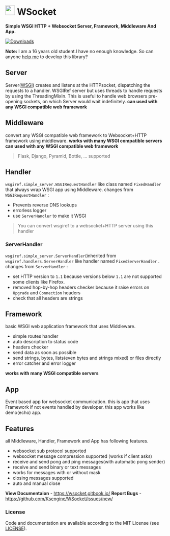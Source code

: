 # <img src="https://github.com/Ksengine/WSocket/raw/master/assests/icon.png" width="30" height="30"> WSocket
**Simple WSGI HTTP + Websocket Server, Framework, Middleware And App.**

[![Downloads](https://pepy.tech/badge/wsocket)](https://pepy.tech/project/wsocket)

**Note:**
I am a 16 years old student.I have no enough knowledge. So can anyone [help me](https://github.com/Ksengine/WSocket/issues/2) to develop this library?
## Server
Server([WSGI](http://www.wsgi.org/)) creates and listens at the HTTPsocket, dispatching the requests to a handler. WSGIRef server but uses threads to handle requests by using the ThreadingMixIn. This is useful to handle web browsers pre-opening sockets, on which Server would wait indefinitely.
**can used with any WSGI compatible web framework**

## Middleware
convert any WSGI compatible web framework to Websocket+HTTP framework
using middleware.
**works with many WSGI compatible servers**
**can used with any WSGI compatible web framework**
> Flask, Django, Pyramid, Bottle, ... supported

## Handler
`wsgiref.simple_server.WSGIRequestHandler`  like class named `FixedHandler`  that always wrap WSGI app using Middleware.
changes from `WSGIRequestHandler` :
- Prevents reverse DNS lookups
- errorless logger
- use `ServerHandler`  to make it WSGI

> You can convert wsgiref to a websocket+HTTP server using this handler

### ServerHandler
`wsgiref.simple_server.ServerHandler`(inherited from `wsgiref.handlers.ServerHandler` like handler named `FixedServerHandler` .
changes from `ServerHandler` :
- set HTTP version to `1.1` because versions below `1.1` are not supported some clients like Firefox.
- removed hop-by-hop headers checker because it raise errors on `Upgrade`  and `Connection` headers
- check that all headers are strings

## Framework
basic WSGI web application framework that uses Middleware.
- simple routes handler
- auto description to status code
- headers checker
- send data as soon as possible
- send strings, bytes, lists(even bytes and strings mixed) or files directly 
- error catcher and error logger

**works with many WSGI compatible servers**

## App
Event based app for websocket communication. this is app that uses Framework
if not events handled by developer. this app works like demo(echo) app.

## Features
all Middleware, Handler, Framework and App has following features.
- websocket sub protocol supported
- websocket message compression supported (works if client asks)
- receive and send pong and ping messages(with automatic pong sender)
- receive and send binary or text messages
- works for messages with or without mask
- closing messages supported
- auto and manual close

**View Documentaion** - https://wsocket.gitbook.io/
**Report Bugs** - https://github.com/Ksengine/WSocket/issues/new/

### License
Code and documentation are available according to the MIT License (see  [LICENSE](https://github.com/Ksengine/WSocket/blob/master/LICENSE)).
